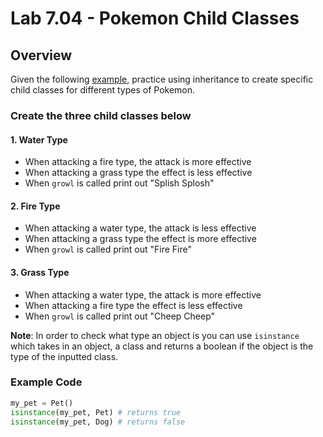 # Lab 7.04 - Pokemon Child Classes

## Overview

Given the following [example], practice using inheritance to create specific child classes for different types of Pokemon.

### Create the three child classes below

#### 1. Water Type

* When attacking a fire type, the attack is more effective
* When attacking a grass type the effect is less effective
* When `growl` is called print out "Splish Splosh"

#### 2. Fire Type

* When attacking a water type, the attack is less effective
* When attacking a grass type the effect is more effective
* When `growl` is called print out "Fire Fire"

#### 3. Grass Type

* When attacking a water type, the attack is more effective
* When attacking a fire type the effect is less effective
* When `growl` is called print out "Cheep Cheep"

**Note**: In order to check what type an object is you can use `isinstance` which takes in an object, a class and returns a boolean if the object is the type of the inputted class.

### Example Code

```python
my_pet = Pet()
isinstance(my_pet, Pet) # returns true
isinstance(my_pet, Dog) # returns false
```

[example]: https://teals-introcs.gitbooks.io/2nd-semester-introduction-to-computer-science-pri/content/units/7_unit/04_lesson/example.py
